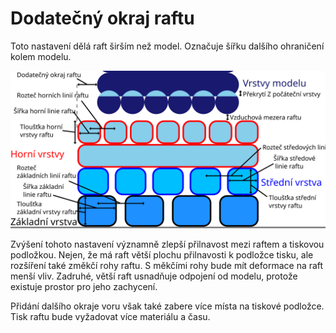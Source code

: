 Dodatečný okraj raftu
====
Toto nastavení dělá raft širším než model. Označuje šířku dalšího ohraničení kolem modelu.

![Rozměry související s raftem](../images/raft_dimensions_cs.svg)

Zvýšení tohoto nastavení významně zlepší přilnavost mezi raftem a tiskovou podložkou. Nejen, že má raft větší plochu přilnavosti k podložce tisku, ale rozšíření také změkčí rohy raftu. S měkčími rohy bude mít deformace na raft menší vliv. Zadruhé, větší raft usnadňuje odpojení od modelu, protože existuje prostor pro jeho zachycení.

Přidání dalšího okraje voru však také zabere více místa na tiskové podložce. Tisk raftu bude vyžadovat více materiálu a času.
